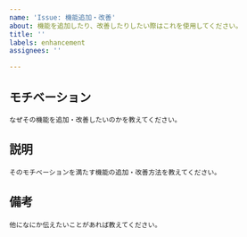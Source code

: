 ```yaml
---
name: 'Issue: 機能追加・改善'
about: 機能を追加したり、改善したりしたい際はこれを使用してください。
title: ''
labels: enhancement
assignees: ''

---
```


## モチベーション
`なぜその機能を追加・改善したいのかを教えてください。`

## 説明
`そのモチベーションを満たす機能の追加・改善方法を教えてください。`

## 備考
`他になにか伝えたいことがあれば教えてください。`
